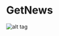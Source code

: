 # GetNews

![alt tag](https://raw.githubusercontent.com/hassanmastinoz/GetNews/master/Screenshot_2016-09-10-05-31-08.png)

